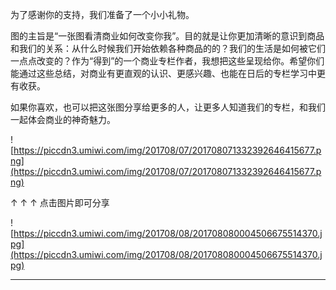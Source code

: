 为了感谢你的支持，我们准备了一个小小礼物。

图的主旨是“一张图看清商业如何改变你我”。目的就是让你更加清晰的意识到商品和我们的关系：从什么时候我们开始依赖各种商品的的？我们的生活是如何被它们一点点改变的？作为“得到”的一个商业专栏作者，我想把这些呈现给你。希望你们能通过这些总结，对商业有更直观的认识、更感兴趣、也能在日后的专栏学习中更有收获。

如果你喜欢，也可以把这张图分享给更多的人，让更多人知道我们的专栏，和我们一起体会商业的神奇魅力。

![https://piccdn3.umiwi.com/img/201708/07/201708071332392646415677.png](https://piccdn3.umiwi.com/img/201708/07/201708071332392646415677.png)

↑ ↑ ↑ 点击图片即可分享

![https://piccdn3.umiwi.com/img/201708/08/201708080004506675514370.jpg](https://piccdn3.umiwi.com/img/201708/08/201708080004506675514370.jpg)

---
